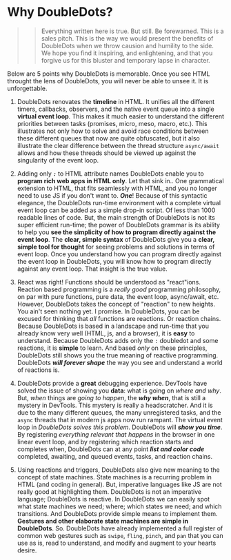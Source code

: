 # Why DoubleDots?

>> Everything written here is true. But still. Be forewarned. This is a sales pitch. This is the way we would present the benefits of DoubleDots when we throw causion and humility to the side. We hope you find it inspiring, and enlightening, and that you forgive us for this bluster and temporary lapse in character.

Below are 5 points why DoubleDots is memorable. Once you see HTML throught the lens of DoubleDots, you will never be able to unsee it. It is unforgettable.

1. DoubleDots renovates the **timeline** in HTML. It unifies all the different timers, callbacks, observers, and the native event queue into a single **virtual event loop**. This makes it much easier to understand the different priorities between tasks (promises, micro, meso, macro, etc.). This illustrates not only how to solve and avoid race conditions between these different queues that now are quite obfuscated, but it also illustrate the clear difference between the thread structure `async/await` allows and how these threads should be viewed up against the singularity of the event loop.

2. Adding only ***`:`*** to HTML attribute names DoubleDots enable you to **program rich web apps in HTML only**. Let that sink in.. One grammatical extension to HTML, that fits seamlessly with HTML, and you no longer need to use JS if you don't want to. ***One***! Because of this syntactic elegance, the DoubleDots run-time environment with a complete virtual event loop can be added as a simple drop-in script. Of less than 1000 readable lines of code. But, the main strength of DoubleDots is not its super efficient run-time; the power of DoubleDots grammar is its ability to help you **see the simplicity of how to program directly against the event loop**. The **clear, simple syntax** of DoubleDots give you a **clear, simple tool for thought** for seeing problems and solutions in terms of event loop. Once you understand how you can program directly against the event loop in DoubleDots, you will know how to program directly against any event loop. That insight is the true value.
 
3. React was right! Functions should be understood as "react"ions. Reaction based programming is a *really good* programming philosophy, on par with pure functions, pure data, the event loop, async/await, etc. However, DoubleDots takes the concept of "reaction" to new heights. You ain't seen nothing yet. I promise. In DoubleDots, you can be excused for thinking that *all* functions are reactions. Or reaction chains. Because DoubleDots is based in a landscape and run-time that you already know very well (HTML, js, and a browser), it is **easy** to understand. Because DoubleDots adds only the `:` doubledot and some reactions, it is **simple** to learn. And based *only* on these principles, DoubleDots still shows you the true meaning of reactive programming. DoubleDots ***will forever shape*** the way you see and understand a world of reactions is.

4. DoubleDots provide a **great** debugging experience. DevTools have solved the issue of showing you **data**: what is going on *where and why*. But, *when* things are *going to happen*, the ***why when***, that is still a mystery in DevTools. This mystery is really a headscratcher. And it is due to the many different queues, the many unregistered tasks, and the `async` threads that in modern js apps now run rampant. The virtual event loop in *DoubleDots solves this problem*. DoubleDots will ***show you time***. By registering *everything relevant that happens* in the browser in one linear event loop, and by registering which reaction starts and completes when, DoubleDots can at any point ***list and color code*** completed, awaiting, and queued events, tasks, and reaction chains.

5. Using reactions and triggers, DoubleDots also give new meaning to the concept of state machines. State machines is a recurring problem in HTML (and coding in general). But, imperative languages like JS are not really good at highlighting them. DoubleDots is not an imperative language; DoubleDots is reactive. In DoubleDots we can easily spot what state machines we need; where; which states we need; and which transitions. And DoubleDots provide simple means to implement them. **Gestures and other elaborate state machines are simple in DoubleDots**. So. DoubleDots have already implemented a full register of common web gestures such as `swipe`, `fling`, `pinch`, and `pan` that you can use as is, read to understand, and modify and augment to your hearts desire.

